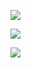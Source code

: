 ![](https://64.media.tumblr.com/87d24a7a57ec01b2174ccb1042f2c338/c8ff52dcecff15cb-c8/s2048x3072/9ca0ce40f29ccfb9ee8c7f43e41f8880587dab2b.pnj)

![](https://64.media.tumblr.com/d0e6dd403067ac1b1e13ad71507087c5/6e9a71b5f3664bde-fd/s2048x3072/ea58769e8f895faf18f27569649415e1677216ad.pnj)

![](https://64.media.tumblr.com/21f69a023d16581e2f7b255b81a45400/c8ff52dcecff15cb-8f/s2048x3072/b749f87b78812f30704b5d0f17681bd3e702c836.pnj)
